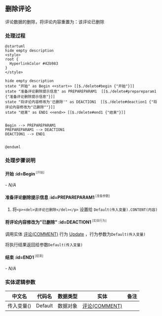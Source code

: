## 删除评论 <!-- {docsify-ignore-all} -->

   评论数据的删除，将评论内容重置为：该评论已删除

### 处理过程

```plantuml
@startuml
hide empty description
<style>
root {
  HyperlinkColor #42b983
}
</style>

hide empty description
state "开始" as Begin <<start>> [[$./delete#begin {"开始"}]]
state "准备评论删除提示信息" as PREPAREPARAM1  [[$./delete#prepareparam1 {"准备评论删除提示信息"}]]
state "将评论内容修改为'已删除'" as DEACTION1  [[$./delete#deaction1 {"将评论内容修改为"已删除""}]]
state "结束" as END1 <<end>> [[$./delete#end1 {"结束"}]]


Begin --> PREPAREPARAM1
PREPAREPARAM1 --> DEACTION1
DEACTION1 --> END1


@enduml
```


### 处理步骤说明

#### 开始 :id=Begin<sup class="footnote-symbol"> <font color=gray size=1>[开始]</font></sup>



*- N/A*
#### 准备评论删除提示信息 :id=PREPAREPARAM1<sup class="footnote-symbol"> <font color=gray size=1>[准备参数]</font></sup>



1. 将`<p><del>该评论已删除</del></p>` 设置给  `Default(传入变量).CONTENT(内容)`

#### 将评论内容修改为"已删除" :id=DEACTION1<sup class="footnote-symbol"> <font color=gray size=1>[实体行为]</font></sup>



调用实体 [评论(COMMENT)](module/Base/comment.md) 行为 [Update](module/Base/comment#行为) ，行为参数为`Default(传入变量)`

将执行结果返回给参数`Default(传入变量)`

#### 结束 :id=END1<sup class="footnote-symbol"> <font color=gray size=1>[结束]</font></sup>



*- N/A*



### 实体逻辑参数

|    中文名   |    代码名    |  数据类型    |  实体   |备注 |
| --------| --------| -------- | -------- | --------   |
|传入变量(<i class="fa fa-check"/></i>)|Default|数据对象|[评论(COMMENT)](module/Base/comment.md)||
